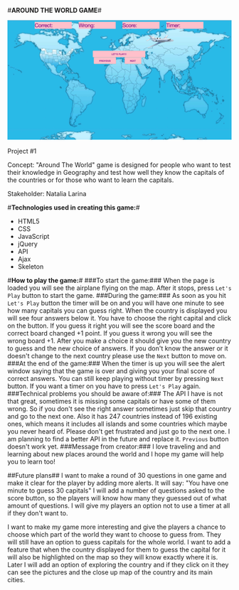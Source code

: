 #**AROUND THE WORLD GAME**#

![screenshot.png](images/webpic.png)

Project #1

Concept: "Around The World" game is designed for people who want to test their knowledge in Geography and test how well they know the capitals of the countries or for those who want to learn the capitals.

Stakeholder: Natalia Larina

#**Technologies used in creating this game:**#

* HTML5
* CSS
* JavaScript
* jQuery
* API
* Ajax
* Skeleton

#**How to play the game:**#
###To start the game:###
When the page is loaded you will see the airplane flying on the map. After it stops, press ```Let's Play``` button to start the game.
###During the game:###
As soon as you hit ```Let's Play``` button the timer will be on and you will have one minute to see how many capitals you can guess right. When the country is displayed you will see four answers below it. You have to choose the right capital and click on the button. If you guess it right you will see the score board and the correct board changed +1 point. If you guess it wrong you will see the wrong board +1. After you make a choice it should give you the new country to guess and the new choice of answers. If you don't know the answer or it doesn't change to the next country please use the ```Next``` button to move on.
###At the end of the game:###
When the timer is up you will see the alert window saying that the game is over and giving you your final score of correct answers.
You can still keep playing without timer by pressing ```Next``` button. If you want a timer on you have to press ```Let's Play``` again.
###Technical problems you should be aware of:###
The API I have is not that great, sometimes it is missing some capitals or have some of them wrong. So if you don't see the right answer sometimes just skip that country and go to the next one. Also it has 247 countries instead of 196 existing ones, which means it includes all islands and some countries which maybe you never heard of. Please don't get frustrated and just go to the next one. I am planning to find a better API in the future and replace it. ```Previous``` button doesn't work yet.
###Message from creator:###
I love traveling and and learning about new places around the world and I hope my game will help you to learn too!

##Future plans##
I want to make a round of 30 questions in one game and make it
clear for the player by adding more alerts. It will say: "You have one minute to guess 30 capitals" I will add a number of questions  asked to the score button, so the players will know how many they guessed out of what amount of questions. I will give my players an option not to use a timer at all if they don't want to.

I want to make my game more interesting and give the players a chance to choose which part of the world they want to choose to guess from. They will still have an option to guess capitals for the whole world.
I want to add a feature that when the country displayed for them to guess the capital for it will also be highlighted on the map so they will know exactly where it is.
Later I will add an option of exploring the country and if they click on it they can see the pictures and the close up map of the country and its main cities.
